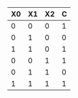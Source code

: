 | X0 | X1 | X2 | C  |
| -- | -- | -- | -- |
|  0 |  0 |  0 |  1 |
|  0 |  1 |  0 |  0 |
|  1 |  1 |  0 |  1 |
|  0 |  0 |  1 |  1 |
|  0 |  1 |  1 |  0 |
|  1 |  1 |  1 |  1 |
